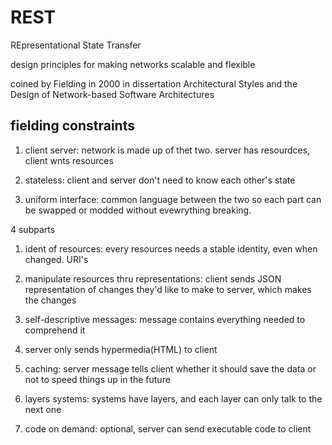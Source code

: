 # REST

REpresentational State Transfer

design principles for making networks scalable and flexible

coined by Fielding in 2000 in dissertation Architectural Styles and the Design of Network-based Software Architectures

## fielding constraints

1. client server: network is made up of thet two. server has resourdces, client wnts resources

2. stateless: client and server don't need to know each other's state

3. uniform interface: common language between the two so each part can be swapped or modded without evewrything breaking.

4 subparts

  1. ident of resources: every resources needs a stable identity, even when changed. URI's
  2. manipulate resources thru representations: client sends JSON representation of changes they'd like to make to server, 
  which makes the changes
  3. self-descriptive messages: message contains everything needed to comprehend it
  4. server only sends hypermedia(HTML) to client

4. caching: server message tells client whether it should save the data or not to speed things up in the future

5. layers systems: systems have layers, and each layer can only talk to the next one

6. code on demand: optional, server can send executable code to client

